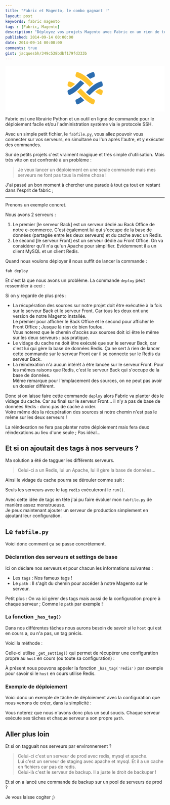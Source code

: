 ```yaml
---
title: "Fabric et Magento, le combo gagnant !"
layout: post
keywords: fabric magento
tags : [Fabric, Magento]
description: "Déployez vos projets Magento avec Fabric en un rien de temps !"
published: 2014-09-14 00:00:00
date: 2014-09-14 00:00:00
comments: true
gist: jacquesbh/349c538bdbf179fd333b
---
```


<div class="carrousel" style="height: 145px;">
    <img src="/images/posts/fabric-magento/fabric.png" width="608" height="145" />
</div>

Fabric est une librairie Python et un outil en ligne de commande pour le déploiement facile et/ou l'administration système via le protocole SSH.

Avec un simple petit fichier, le `fabfile.py`, vous allez pouvoir vous connecter sur vos serveurs, en simultané ou l'un après l'autre, et y exécuter des commandes.

Sur de petits projets c'est vraiment magique et très simple d'utilisation. Mais très vite on est confronté à un problème :

> Je veux lancer un déploiement en une seule commande mais mes serveurs ne font pas tous la même chose !

J'ai passé un bon moment à chercher une parade à tout ça tout en restant dans l'esprit de fabric ;

<!-- more start -->

---------------

Prenons un exemple concret.

Nous avons 2 serveurs :

1. Le premier [le serveur Back] est un serveur dédié au Back Office de notre e-commerce. C'est également lui qui s'occupe de la base de données (partagée entre les deux serveurs) et du cache avec un Redis.
2. Le second [le serveur Front] est un serveur dédié au Front Office. On va considérer qu'il n'a qu'un Apache pour simplifier. Evidemment il a un client MySQL et un client Redis.

Quand nous voulons déployer il nous suffit de lancer la commande :

    fab deploy

Et c'est là que nous avons un problème. La commande `deploy` peut ressembler à ceci :

<script type="text/javascript">gist('{{page.gist}}', 'deploy.py');</script>

Si on y regarde de plus près :

* La récupération des sources sur notre projet doit être exécutée à la fois sur le serveur Back et le serveur Front. Car tous les deux ont une version de notre Magento installée.  
  Le premier pour afficher le Back Office et le second pour afficher le Front Office ; Jusque là rien de bien foufou.  
  Vous noterez que le chemin d'accès aux sources doit ici être le même sur les deux serveurs : pas pratique.
* Le vidage du cache ne doit être exécuté que sur le serveur Back, car c'est lui qui gère la base de données Redis. Ça ne sert à rien de lancer cette commande sur le serveur Front car il se connecte sur le Redis du serveur Back.
* La réindexation n'a aucun intérêt à être lancée sur le serveur Front. Pour les mêmes raisons que Redis, c'est le serveur Back qui s'occupe de la base de données.  
  Même remarque pour l'emplacement des sources, on ne peut pas avoir un dossier différent.

Donc si on laisse faire cette commande `deploy` alors Fabric va planter dès le vidage du cache. Car au final sur le serveur Front… il n'y a pas de base de données Redis : donc pas de cache à vider.  
Voire même dès la récupération des sources si notre chemin n'est pas le même sur les deux serveurs !

La réindexation ne fera pas planter notre déploiement mais fera deux réindexations au lieu d'une seule ; Pas idéal…

## Et si on ajoutait des tags à nos serveurs ?

Ma solution a été de tagguer les différents serveurs.

> Celui-ci a un Redis, lui un Apache, lui il gère la base de données…

Ainsi le vidage du cache pourra se dérouler comme suit :

<script type="text/javascript">gist('{{page.gist}}', 'clean_cache.py');</script>

Seuls les serveurs avec le tag `redis` exécuteront le `run()`.

Avec cette idée de tags en tête j'ai pu faire évoluer mon `fabfile.py` de manière assez monstrueuse.  
Je peux maintenant ajouter un serveur de production simplement en ajoutant leur configuration.

## Le `fabfile.py`

Voici donc comment ça se passe concrètement.

### Déclaration des serveurs et settings de base

<script type="text/javascript">gist('{{page.gist}}', 'settings.py');</script>

Ici on déclare nos serveurs et pour chacun les informations suivantes :

* Les `tags` : Nos fameux tags !
* Le `path` : Il s'agit du chemin pour accéder à notre Magento sur le serveur.

Petit plus : On va ici gérer des tags mais aussi de la configuration propre à chaque serveur ; Comme le `path` par exemple !

### La fonction `_has_tag()`

Dans nos différentes tâches nous aurons besoin de savoir si le `host` qui est en cours a, ou n'a pas, un tag précis.

Voici la méthode :

<script type="text/javascript">gist('{{page.gist}}', 'has_tags.py');</script>

Celle-ci utilise `_get_setting()` qui permet de récupérer une configuration propre au `host` en cours (ou toute sa configuration) :

<script type="text/javascript">gist('{{page.gist}}', 'get_setting.py');</script>

À présent nous pouvons appeler la fonction `_has_tag('redis')` par exemple pour savoir si le `host` en cours utilise Redis.

### Exemple de déploiement

Voici donc un exemple de tâche de déploiement avec la configuration que nous venons de créer, dans la simplicité :

<script type="text/javascript">gist('{{page.gist}}', 'deploy_final.py');</script>

Vous noterez que nous n'avons donc plus un seul soucis. Chaque serveur exécute ses tâches et chaque serveur a son propre `path`.

## Aller plus loin

Et si on tagguait nos serveurs par environnement ?

> Celui-ci c'est un serveur de prod avec redis, mysql et apache.  
> Lui c'est un serveur de staging avec apache et mysql. Et il a un cache en fichiers car pas de redis.  
> Celui-là c'est le serveur de backup. Il a juste le droit de backuper !

Et si on a lancé une commande de backup sur un pool de serveurs de prod ?

<script type="text/javascript">gist('{{page.gist}}', 'backup.py');</script>

Je vous laisse cogiter ;)

<!-- more end -->


